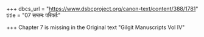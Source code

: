 +++
dbcs_url = "https://www.dsbcproject.org/canon-text/content/388/1781"
title = "07 सप्तमः परिवर्तः"

+++
Chapter 7 is missing in the Original text "Gilgit Manuscripts Vol IV"
